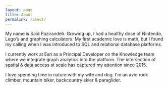 ```yaml
---
layout: page
title: About
permalink: /about/
---
```


My name is Said Pazirandeh. Growing up, I had a healthy dose of Nintendo, Lego's and graphing calculators. My first academic love is math, but I found my calling when I was introduced to SQL and relational database platforms. 

I currently work at Esri as a Principal Developer on the Knowledge team where we integrate graph analytics into the platform. The intersection of spatial & data access at scale has captured my attention since 2015.

I love spending time in nature with my wife and dog. I'm an avid rock climber, mountain biker, backcountry skier & paraglider.  
